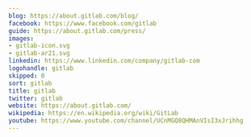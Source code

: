```yaml
---
blog: https://about.gitlab.com/blog/
facebook: https://www.facebook.com/gitlab
guide: https://about.gitlab.com/press/
images:
- gitlab-icon.svg
- gitlab-ar21.svg
linkedin: https://www.linkedin.com/company/gitlab-com
logohandle: gitlab
skipped: 0
sort: gitlab
title: gitlab
twitter: gitlab
website: https://about.gitlab.com/
wikipedia: https://en.wikipedia.org/wiki/GitLab
youtube: https://www.youtube.com/channel/UCnMGQ8QHMAnVIsI3xJrihhg
---
```

